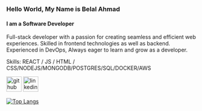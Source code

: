 ### Hello World, My Name is Belal Ahmad
#### I am a Software Developer
Full-stack developer with a passion for creating seamless and efficient web experiences. Skilled in frontend technologies as well as backend. Experienced in DevOps, Always eager to learn and grow as a developer.

Skills:  REACT / JS / HTML / CSS/NODEJS/MONGODB/POSTGRES/SQL/DOCKER/AWS

[<img src='https://cdn.jsdelivr.net/npm/simple-icons@3.0.1/icons/github.svg' alt='github' height='40'>](https://github.com/salmangits)  [<img src='https://cdn.jsdelivr.net/npm/simple-icons@3.0.1/icons/linkedin.svg' alt='linkedin' height='40'>](https://www.linkedin.com/in/belal-ahmad-650744222/)  

[![Top Langs](https://github-readme-stats.vercel.app/api/top-langs/?username=salmangits)](https://github.com/anuraghazra/github-readme-stats)

